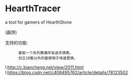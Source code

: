 # HearthTracer
a tool for gamers of HearthStone

(画饼)

支持的功能:

          套取一个系列赛事所有选手牌表。
          创立18套以外的套牌用于快速更换。
          
l:http://c.biancheng.net/view/2011.html
l:https://blog.csdn.net/c406495762/article/details/78123502
